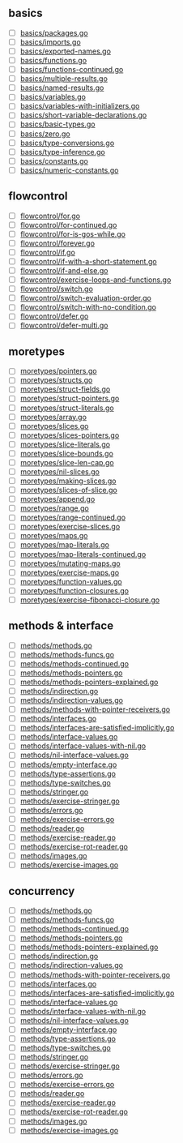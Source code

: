 ## basics
* [ ] [basics/packages.go](basics/packages.go)
* [ ] [basics/imports.go](basics/imports.go)
* [ ] [basics/exported-names.go](basics/exported-names.go)
* [ ] [basics/functions.go](basics/functions.go)
* [ ] [basics/functions-continued.go](basics/functions-continued.go)
* [ ] [basics/multiple-results.go](basics/multiple-results.go)
* [ ] [basics/named-results.go](basics/named-results.go)
* [ ] [basics/variables.go](basics/variables.go)
* [ ] [basics/variables-with-initializers.go](basics/variables-with-initializers.go)
* [ ] [basics/short-variable-declarations.go](basics/short-variable-declarations.go)
* [ ] [basics/basic-types.go](basics/basic-types.go)
* [ ] [basics/zero.go](basics/zero.go)
* [ ] [basics/type-conversions.go](basics/type-conversions.go)
* [ ] [basics/type-inference.go](basics/type-inference.go)
* [ ] [basics/constants.go](basics/constants.go)
* [ ] [basics/numeric-constants.go](basics/numeric-constants.go)

## flowcontrol
* [ ] [flowcontrol/for.go](flowcontrol/for.go)
* [ ] [flowcontrol/for-continued.go](flowcontrol/for-continued.go)
* [ ] [flowcontrol/for-is-gos-while.go](flowcontrol/for-is-gos-while.go)
* [ ] [flowcontrol/forever.go](flowcontrol/forever.go)
* [ ] [flowcontrol/if.go](flowcontrol/if.go)
* [ ] [flowcontrol/if-with-a-short-statement.go](flowcontrol/if-with-a-short-statement.go)
* [ ] [flowcontrol/if-and-else.go](flowcontrol/if-and-else.go)
* [ ] [flowcontrol/exercise-loops-and-functions.go](flowcontrol/exercise-loops-and-functions.go)
* [ ] [flowcontrol/switch.go](flowcontrol/switch.go)
* [ ] [flowcontrol/switch-evaluation-order.go](flowcontrol/switch-evaluation-order.go)
* [ ] [flowcontrol/switch-with-no-condition.go](flowcontrol/switch-with-no-condition.go)
* [ ] [flowcontrol/defer.go](flowcontrol/defer.go)
* [ ] [flowcontrol/defer-multi.go](flowcontrol/defer-multi.go)

## moretypes
* [ ] [moretypes/pointers.go](moretypes/pointers.go)
* [ ] [moretypes/structs.go](moretypes/structs.go)
* [ ] [moretypes/struct-fields.go](moretypes/struct-fields.go)
* [ ] [moretypes/struct-pointers.go](moretypes/struct-pointers.go)
* [ ] [moretypes/struct-literals.go](moretypes/struct-literals.go)
* [ ] [moretypes/array.go](moretypes/array.go)
* [ ] [moretypes/slices.go](moretypes/slices.go)
* [ ] [moretypes/slices-pointers.go](moretypes/slices-pointers.go)
* [ ] [moretypes/slice-literals.go](moretypes/slice-literals.go)
* [ ] [moretypes/slice-bounds.go](moretypes/slice-bounds.go)
* [ ] [moretypes/slice-len-cap.go](moretypes/slice-len-cap.go)
* [ ] [moretypes/nil-slices.go](moretypes/nil-slices.go)
* [ ] [moretypes/making-slices.go](moretypes/making-slices.go)
* [ ] [moretypes/slices-of-slice.go](moretypes/slices-of-slice.go)
* [ ] [moretypes/append.go](moretypes/append.go)
* [ ] [moretypes/range.go](moretypes/range.go)
* [ ] [moretypes/range-continued.go](moretypes/range-continued.go)
* [ ] [moretypes/exercise-slices.go](moretypes/exercise-slices.go)
* [ ] [moretypes/maps.go](moretypes/maps.go)
* [ ] [moretypes/map-literals.go](moretypes/map-literals.go)
* [ ] [moretypes/map-literals-continued.go](moretypes/map-literals-continued.go)
* [ ] [moretypes/mutating-maps.go](moretypes/mutating-maps.go)
* [ ] [moretypes/exercise-maps.go](moretypes/exercise-maps.go)
* [ ] [moretypes/function-values.go](moretypes/function-values.go)
* [ ] [moretypes/function-closures.go](moretypes/function-closures.go)
* [ ] [moretypes/exercise-fibonacci-closure.go](moretypes/exercise-fibonacci-closure.go)

## methods & interface
* [ ] [methods/methods.go](methods/methods.go)
* [ ] [methods/methods-funcs.go](methods/methods-funcs.go)
* [ ] [methods/methods-continued.go](methods/methods-continued.go)
* [ ] [methods/methods-pointers.go](methods/methods-pointers.go)
* [ ] [methods/methods-pointers-explained.go](methods/methods-pointers-explained.go)
* [ ] [methods/indirection.go](methods/indirection.go)
* [ ] [methods/indirection-values.go](methods/indirection-values.go)
* [ ] [methods/methods-with-pointer-receivers.go](methods/methods-with-pointer-receivers.go)
* [ ] [methods/interfaces.go](methods/interfaces.go)
* [ ] [methods/interfaces-are-satisfied-implicitly.go](methods/interfaces-are-satisfied-implicitly.go)
* [ ] [methods/interface-values.go](methods/interface-values.go)
* [ ] [methods/interface-values-with-nil.go](methods/interface-values-with-nil.go)
* [ ] [methods/nil-interface-values.go](methods/nil-interface-values.go)
* [ ] [methods/empty-interface.go](methods/empty-interface.go)
* [ ] [methods/type-assertions.go](methods/type-assertions.go)
* [ ] [methods/type-switches.go](methods/type-switches.go)
* [ ] [methods/stringer.go](methods/stringer.go)
* [ ] [methods/exercise-stringer.go](methods/exercise-stringer.go)
* [ ] [methods/errors.go](methods/errors.go)
* [ ] [methods/exercise-errors.go](methods/exercise-errors.go)
* [ ] [methods/reader.go](methods/reader.go)
* [ ] [methods/exercise-reader.go](methods/exercise-reader.go)
* [ ] [methods/exercise-rot-reader.go](methods/exercise-rot-reader.go)
* [ ] [methods/images.go](methods/images.go)
* [ ] [methods/exercise-images.go](methods/exercise-images.go)

## concurrency
* [ ] [methods/methods.go](methods/methods.go)
* [ ] [methods/methods-funcs.go](methods/methods-funcs.go)
* [ ] [methods/methods-continued.go](methods/methods-continued.go)
* [ ] [methods/methods-pointers.go](methods/methods-pointers.go)
* [ ] [methods/methods-pointers-explained.go](methods/methods-pointers-explained.go)
* [ ] [methods/indirection.go](methods/indirection.go)
* [ ] [methods/indirection-values.go](methods/indirection-values.go)
* [ ] [methods/methods-with-pointer-receivers.go](methods/methods-with-pointer-receivers.go)
* [ ] [methods/interfaces.go](methods/interfaces.go)
* [ ] [methods/interfaces-are-satisfied-implicitly.go](methods/interfaces-are-satisfied-implicitly.go)
* [ ] [methods/interface-values.go](methods/interface-values.go)
* [ ] [methods/interface-values-with-nil.go](methods/interface-values-with-nil.go)
* [ ] [methods/nil-interface-values.go](methods/nil-interface-values.go)
* [ ] [methods/empty-interface.go](methods/empty-interface.go)
* [ ] [methods/type-assertions.go](methods/type-assertions.go)
* [ ] [methods/type-switches.go](methods/type-switches.go)
* [ ] [methods/stringer.go](methods/stringer.go)
* [ ] [methods/exercise-stringer.go](methods/exercise-stringer.go)
* [ ] [methods/errors.go](methods/errors.go)
* [ ] [methods/exercise-errors.go](methods/exercise-errors.go)
* [ ] [methods/reader.go](methods/reader.go)
* [ ] [methods/exercise-reader.go](methods/exercise-reader.go)
* [ ] [methods/exercise-rot-reader.go](methods/exercise-rot-reader.go)
* [ ] [methods/images.go](methods/images.go)
* [ ] [methods/exercise-images.go](methods/exercise-images.go)